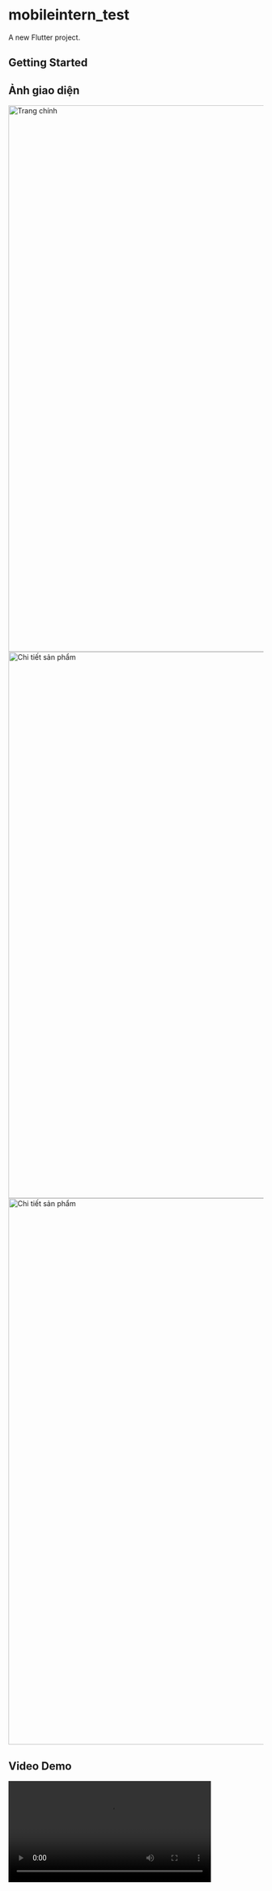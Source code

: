 # mobileintern_test

A new Flutter project.

## Getting Started

## Ảnh giao diện

<img src="assets/Screenshot_20250908_204251.png" alt="Trang chính" width="1080">
<img src="assets/Screenshot_20250908_204330.png" alt="Chi tiết sản phẩm" width="1080">
<img src="assets/Screenshot_20250908_204350.png" alt="Chi tiết sản phẩm" width="1080">

## Video Demo

<video width="400" controls>
  <source src="assets/Screen_recording_20250908_210018.webm" type="video/mp4">
</video>